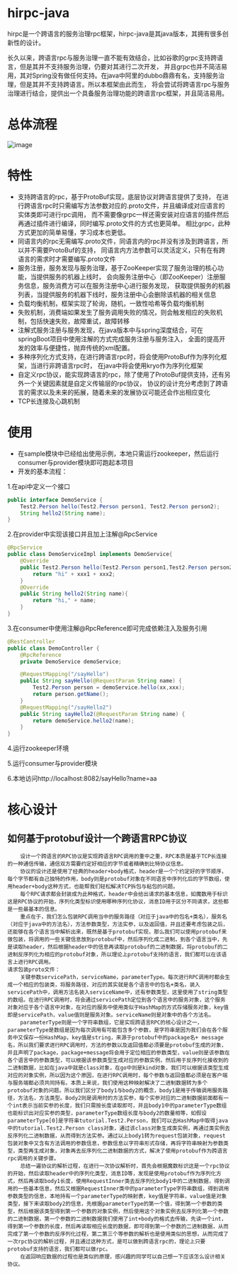 # hirpc-java
hirpc是一个跨语言的服务治理rpc框架，hirpc-java是其java版本，其拥有很多创新性的设计。

长久以来，跨语言rpc与服务治理一直不能有效结合，比如谷歌的grpc支持跨语言，但是其并不支持服务治理，仍要对其进行二次开发，
并且grpc也并不简洁易用，其对Spring没有做任何支持。在java中阿里的dubbo鼎鼎有名，支持服务治理，但是其并不支持跨语言。所以本框架由此而生，
将会尝试将跨语言rpc与服务治理进行结合，提供出一个具备服务治理功能的跨语言rpc框架，并且简洁易用。
# 总体流程
![image](https://github.com/mwq0106/hirpc-java/blob/master/assert/QQ%E6%88%AA%E5%9B%BE20191218202933.png)
# 特性
- 支持跨语言的rpc，基于ProtoBuf实现，底层协议对跨语言提供了支持，
在进行跨语言rpc时只需编写方法参数对应的.proto文件，并且编译成对应语言的实体类即可进行rpc调用，
而不需要像grpc一样还需安装对应语言的插件然后再通过插件进行编译，同时编写.proto文件的方式也更简单。
相比grpc，此种方式更加的简单易懂，学习成本也更低。
- 同语言内的rpc无需编写.proto文件，同语言内的rpc并没有涉及到跨语言，所以并不需要ProtoBuf的支持，
同语言内方法参数可以灵活定义，只有在有跨语言的需求时才需要编写.proto文件
- 服务注册，服务发现与服务治理，基于ZooKeeper实现了服务治理的核心功能，当提供服务的机器上线时，
会向服务注册中心（即ZooKeeper）注册服务信息，服务消费方可以在服务注册中心进行服务发现，
获取提供服务的机器列表，当提供服务的机器下线时，服务注册中心会删除该机器的相关信息
- 负载均衡机制，框架实现了轮询，随机，一致性哈希等负载均衡机制
- 失败机制，消费端如果发生了服务调用失败的情况，则会触发相应的失败机制，包括快速失败，故障重试，故障转移
- 注解式服务注册与服务发现，在java版本中与spring深度结合，可在springBoot项目中使用注解的方式完成服务注册与服务注入，
全面的提高开发的效率与便捷性，抛弃传统的xml配置。
- 多种序列化方式支持，在进行跨语言rpc时，将会使用ProtoBuf作为序列化框架，当进行非跨语言rpc时，
在java中将会使用kryo作为序列化框架
- 自定义rpc协议，能实现跨语言的rpc，除了使用了ProtoBuf提供支持，还有另外一个关键因素就是自定义传输层的rpc协议，
协议的设计充分考虑到了跨语言的需求以及未来的拓展，随着未来的发展协议可能还会作出相应变化
- TCP长连接及心跳机制
# 使用
- 在sample模块中已经给出使用示例，本地只需运行zookeeper，然后运行consumer与provider模块即可跑起本项目
- 开发的基本流程：

1.在api中定义一个接口
```java
public interface DemoService {
    Test2.Person hello(Test2.Person person1, Test2.Person person2);
    String hello2(String name);
}
```
2.在provider中实现该接口并且加上注解@RpcService
```java
@RpcService
public class DemoServiceImpl implements DemoService{
    @Override
    public Test2.Person hello(Test2.Person person1,Test2.Person person2){
        return "hi" + xxx1 + xxx2;
    }
    @Override
    public String hello2(String name){
        return "hi," + name;
    }
}
```
3.在consumer中使用注解@RpcReference即可完成依赖注入及服务引用
```java
@RestController
public class DemoController {
    @RpcReference
    private DemoService demoService;

    @RequestMapping("/sayHello")
    public String sayHello(@RequestParam String name) {
        Test2.Person person = demoService.hello(xx,xxx);
        return person.getName();
    }
    @RequestMapping("/sayHello2")
    public String sayHello2(@RequestParam String name) {
        return demoService.hello2(name);
    }
}
```
4.运行zookeeper环境

5.运行consumer与provider模块

6.本地访问http://localhost:8082/sayHello?name=aa
# 核心设计
## 如何基于protobuf设计一个跨语言RPC协议
        设计一个跨语言的RPC协议是实现跨语言RPC调用的重中之重，RPC本质是基于TCP长连接的一种通信传输，通信双方需要约定好相应的字节或者精确到比特协议信息。
        协议的设计还是使用了经典的header+body格式，header是一个个约定好的字节顺序，每个字节都有自己独特的作用，body则是protobuf对象在不同语言中序列化后的字节数组，使用header+body这种方式，也能帮我们轻松解决TCP拆包与粘包的问题。
        每个RPC请求都会封装成为此种格式，header中会给出请求的基本信息，如魔数用于标识这是RPC协议的开始，序列化类型标识使用哪种序列化协议，消息ID用于区分不同请求，这些都是一些最基本的信息。
        重点在于，我们怎么包装RPC调用当中的服务路径（对应于java中的包名+类名），服务名（对应于java中的方法名），方法参数类型，方法实参，以及返回值，并且还要考虑包装之后，还能够在各个语言当中解析出来，既然是基于protobuf实现，那么我们可以使用protobuf来做包装，将调用的一些关键信息放到protobuf中，然后序列化成二进制，到各个语言当中，先是读取header，然后根据header中的信息再读取protobuf的二进制数据，将protobuf的二进制反序列化为相应的protobuf对象，所以理论上protobuf支持的语言，我们都可以在该语言上进行RPC调用。
    请求包装proto文件：
        关键参数servicePath，serviceName，parameterType。每次进行RPC调用时都会生成一个相应的包装类，将服务路径，对应的其实就是各个语言中的包名+类名，装入servicePath中，调用方法名装入serviceName中，还有参数类型，这里使用了string类型的数组。在进行RPC调用时，将会通过servicePath定位到各个语言中的服务对象，这个服务对象对应于各个语言中对象，在对应的服务中使用类似于HashMap的方式存储服务对象，key值即是servicePath，value值则是服务对象。serviceName则是对象中的各个方法名。
        parameterType则是一个字符串数组，它是实现跨语言RPC的核心设计之一，parameterType是数组是因为每次调用有可能包含多个参数，是字符串是因为我们会在各个服务中又保存一份HashMap，key值是string，来源于protobuf中的package名+ message名，所以我们要求进行RPC调用时，方法的参数以及返回值都必须要是protobuf生成的对象，并且声明了package，package+message将会用于定位相应的参数类型，value则是该参数在各个语言中的参数类型，可以根据该参数类型生成对应的参数实例，然后用于反序列化接收到的二进制数据，比如在java中就是class对象，在go中则是kind对象，我们可以根据该类型生成对应的对象实例，所以因为这个原因，在进行RPC调用时，每个参数与返回值都必须是在客户端与服务端都必须共同持有。本质上来说，我们使用这种映射解决了二进制数据转为多个protobuf对象的问题。所以我们区分了body1与body2的概念，body1是用于传输调用服务路径，方法名，方法类型。Body2则是调用时的方法实参，每个实参对应的二进制数据前面都有一个int表示当前实参的长度，我们只需按长度读取即可，并且body1中的parameterType数组也能标识出对应实参的类型，parameterType数组长度与body2的数量相等，如假设parameterType[0]是字符串tutorial.Test2.Person，我们可以去HashMap中取得java中的tutorial.Test2.Person class对象，通过该class对象生成类实例，再通过类实例去反序列化二进制数据，从而得到方法实参。通过以上body1转为request包装对象，request包装对象中又含有方法调用的参数信息，参数信息以字符串形式存储，再将字符串映射为参数类型，类型再生成对象，对象再去反序列化二进制数据的方式，解决了使用protobuf作为跨语言rpc调用的关键步骤。
        总结一遍协议的解析过程，在进行一次协议解析时，首先会根据魔数标识这是一个rpc协议的开始，然后读取header中的序列化类型，消息ID等，发现是使用protobuf作为序列化方式，然后再读取body1长度，使用RequestInner类去反序列化body1中的二进制数据，得到调用的一些基本信息，然后又根据RequestInner类中的parameterType字符串数组，得到调用参数类型的信息，本地持有一个parameterType的映射表，key值是字符串，value值是对象类型，接下来读取body2的信息，先根据parameterType的第一个值，得到第一个参数的类型，然后根据该类型得到第一个参数的对象实例，然后使用这个对象实例去反序列化第一个参数的二进制数据，第一个参数的二进制数据我们使用了int+body的格式去传输，先读一个int，得到第一个参数的长度，然后再读取相应长度的数据，即可得到第一个参数的二进制数据，从而完成了第一个参数的反序列化过程，第二第三个等参数的解析也是使用类似的思想，从而完成了一次rpc协议的解析过程，并且通过这种方式，是可以做到跨语言rpc的，理论上只要protobuf支持的语言，我们都可以做rpc。
        在返回响应数据的过程也是类似的原理，感兴趣的同学可以自己想一下应该怎么设计相关协议。
